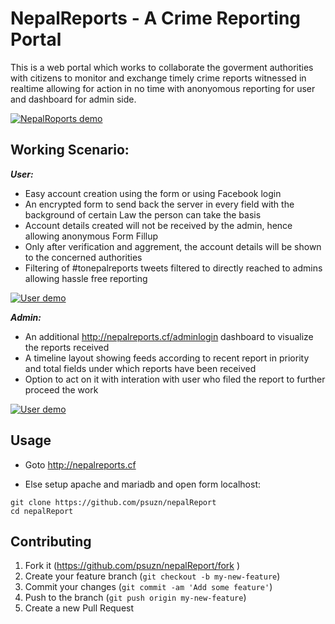 # NepalReports - A Crime Reporting Portal

This is a web portal which works to collaborate the goverment authorities with citizens to monitor and exchange timely crime reports witnessed in realtime allowing for action in no time with anonyomous reporting for user and dashboard for admin side. 

[![NepalRoports demo](https://i.imgur.com/ZQ7umP5.png)](http://nepalreports.cf/)

## Working Scenario:

***User:***
- Easy account creation using the form or using Facebook login
- An encrypted form to send back the server in every field with the background of certain Law the person can take the basis
- Account details created will not be received by the admin, hence allowing anonymous Form Fillup
- Only after verification and aggrement, the account details will be shown to the concerned authorities
- Filtering of #tonepalreports tweets filtered to directly reached to admins allowing hassle free reporting

[![User demo](https://i.imgur.com/S1BuyiX.png)](http://nepalreports.cf/)

***Admin:***
- An additional http://nepalreports.cf/adminlogin dashboard to visualize the reports received
- A timeline layout showing feeds according to recent report in priority and total fields under which reports have been received
- Option to act on it with interation with user who filed the report to further proceed the work

[![User demo](https://i.imgur.com/aq40jjN.png)](http://nepalreports.cf/adminlogin)

## Usage

- Goto http://nepalreports.cf

- Else setup apache and mariadb and open form localhost:

```
git clone https://github.com/psuzn/nepalReport
cd nepalReport
```

## Contributing

1. Fork it (https://github.com/psuzn/nepalReport/fork )
2. Create your feature branch (`git checkout -b my-new-feature`)
3. Commit your changes (`git commit -am 'Add some feature'`)
4. Push to the branch (`git push origin my-new-feature`)
5. Create a new Pull Request
